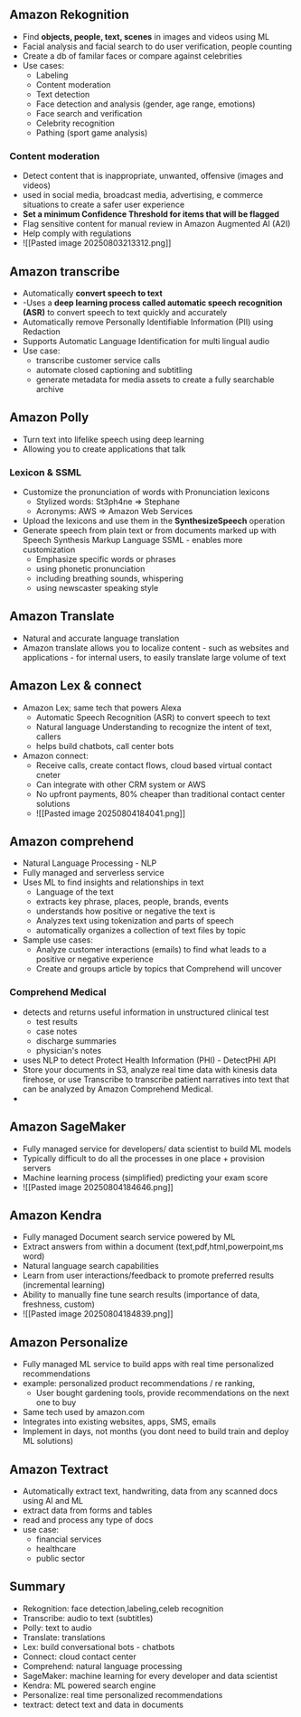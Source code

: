 ## Amazon Rekognition
- Find **objects, people, text, scenes** in images and videos using ML
- Facial analysis and facial search to do user verification, people counting
- Create a db of familar faces or compare against celebrities
- Use cases:
	- Labeling
	- Content moderation
	- Text detection
	- Face detection and analysis (gender, age range, emotions)
	- Face search and verification
	- Celebrity recognition
	- Pathing (sport game analysis)
### Content moderation
- Detect content that is inappropriate, unwanted, offensive (images and videos)
- used in social media, broadcast media, advertising, e commerce situations to create a safer user experience
- **Set a minimum Confidence Threshold for items that will be flagged**
- Flag sensitive content for manual review in Amazon Augmented AI (A2I)
- Help comply with regulations
- ![[Pasted image 20250803213312.png]]
## Amazon transcribe
- Automatically **convert speech to text**
- -Uses a **deep learning process called automatic speech recognition (ASR)** to convert speech to text quickly and accurately
- Automatically remove Personally Identifiable Information (PII) using Redaction
- Supports Automatic Language Identification for multi lingual audio
- Use case:
	- transcribe customer service calls
	- automate closed captioning and subtitling
	- generate metadata for media assets to create a fully searchable archive


## Amazon Polly
- Turn text into lifelike speech using deep learning
- Allowing you to create applications that talk

### Lexicon & SSML
- Customize the pronunciation of words with Pronunciation lexicons
	- Stylized words:  St3ph4ne => Stephane
	- Acronyms: AWS => Amazon Web Services
- Upload the lexicons and use them in the **SynthesizeSpeech** operation
- Generate speech from plain text or from documents marked up with Speech Synthesis Markup Language SSML - enables more customization
	- Emphasize specific words or phrases
	- using phonetic pronunciation
	- including breathing sounds, whispering
	- using newscaster speaking style


## Amazon Translate
- Natural and accurate language translation
- Amazon translate allows you to localize content - such as websites and applications - for internal users, to easily translate large volume of text

## Amazon Lex & connect
- Amazon Lex; same tech that powers Alexa
	- Automatic Speech Recognition (ASR) to convert speech to text
	- Natural language Understanding to recognize the intent of text, callers
	- helps build chatbots, call center bots
- Amazon connect: 
	- Receive calls, create contact flows, cloud based virtual contact cneter
	- Can integrate with other CRM system or AWS
	- No upfront payments, 80% cheaper than traditional contact center solutions
	- ![[Pasted image 20250804184041.png]]

## Amazon comprehend
- Natural Language Processing - NLP
- Fully managed and serverless service
- Uses ML to find insights and relationships in text
	- Language of the text
	- extracts key phrase, places, people, brands, events
	- understands how positive or negative the text is
	- Analyzes text using tokenization and parts of speech
	- automatically organizes a collection of text files by topic
- Sample use cases:
	- Analyze customer interactions (emails) to find what leads to a positive or negative experience
	- Create and groups article by topics that Comprehend will uncover
### Comprehend Medical
- detects and returns useful information in unstructured clinical test
	- test results
	- case notes
	- discharge summaries
	- physician's notes
- uses NLP to detect Protect Health Information (PHI) - DetectPHI API
- Store your documents in S3, analyze real time data with kinesis data firehose, or use Transcribe to transcribe patient narratives into text that can be analyzed by Amazon Comprehend Medical.
-

## Amazon SageMaker
- Fully managed service for developers/ data scientist to build ML models
- Typically difficult to do all the processes in one place + provision servers
- Machine learning process (simplified) predicting your exam score
- ![[Pasted image 20250804184646.png]]

## Amazon Kendra
- Fully managed Document search service powered by ML
- Extract answers from within a document (text,pdf,html,powerpoint,ms word)
- Natural language search capabilities
- Learn from user interactions/feedback to promote preferred results (incremental learning)
- Ability to manually fine tune search results (importance of data, freshness, custom)
- ![[Pasted image 20250804184839.png]]
## Amazon Personalize
- Fully managed ML service to build apps with real time personalized recommendations
- example: personalized product recommendations / re ranking,
	- User bought gardening tools, provide recommendations on the next one to buy
- Same tech used by amazon.com
- Integrates into existing websites, apps, SMS, emails
- Implement in days, not months (you dont need to build train and deploy ML solutions)

## Amazon Textract
- Automatically extract text, handwriting, data from any scanned docs using AI and  ML
- extract data from forms and tables
- read and process any type of docs
- use case:
	- financial services
	- healthcare
	- public sector


## Summary
- Rekognition: face detection,labeling,celeb recognition
- Transcribe: audio to text (subtitles)
- Polly: text to audio
- Translate: translations
- Lex: build conversational bots - chatbots
- Connect: cloud contact center
- Comprehend: natural language processing
- SageMaker: machine learning for every developer and data scientist
- Kendra: ML powered search engine
- Personalize: real time personalized recommendations
- textract: detect text and data in documents
